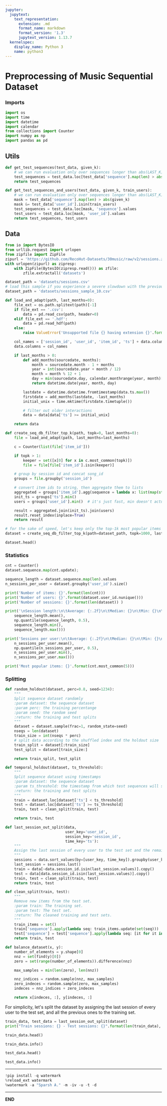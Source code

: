 ```yaml
---
jupyter:
  jupytext:
    text_representation:
      extension: .md
      format_name: markdown
      format_version: '1.3'
      jupytext_version: 1.13.7
  kernelspec:
    display_name: Python 3
    name: python3
---
```


<!-- #region id="PZao1y_hJVdT" -->
# Preprocessing of Music Sequential Dataset
<!-- #endregion -->

<!-- #region id="p9n_Vxwo9ZAe" -->
### Imports
<!-- #endregion -->

```python id="eRUde2qi9PGC"
import os
import time
import datetime
import calendar
from collections import Counter
import numpy as np
import pandas as pd
```

<!-- #region id="c2p-pRIK9YvG" -->
## Utils
<!-- #endregion -->

```python id="n6ese-ao9Yr5"
def get_test_sequences(test_data, given_k):
    # we can run evaluation only over sequences longer than abs(LAST_K)
    test_sequences = test_data.loc[test_data['sequence'].map(len) > abs(given_k), 'sequence'].values
    return test_sequences
```

```python id="pF7w3EEO9Ymz"
def get_test_sequences_and_users(test_data, given_k, train_users):
    # we can run evaluation only over sequences longer than abs(LAST_K)
    mask = test_data['sequence'].map(len) > abs(given_k)
    mask &= test_data['user_id'].isin(train_users)
    test_sequences = test_data.loc[mask, 'sequence'].values
    test_users = test_data.loc[mask, 'user_id'].values
    return test_sequences, test_users
```

<!-- #region id="9DcKXyIk9Yhz" -->
## Data
<!-- #endregion -->

```python id="onoh6T1b9Yd9"
from io import BytesIO
from urllib.request import urlopen
from zipfile import ZipFile
zipurl = 'https://github.com/RecoHut-Datasets/30music/raw/v2/sessions.zip'
with urlopen(zipurl) as zipresp:
    with ZipFile(BytesIO(zipresp.read())) as zfile:
        zfile.extractall('datasets')
```

```python id="mxfUguSV-ozx"
dataset_path = 'datasets/sessions.csv'
# load this sample if you experience a severe slowdown with the previous dataset
dataset_path = 'datasets/sessions_sample_10.csv'
```

```python id="vZT3lzbP-gl8"
def load_and_adapt(path, last_months=0):
    file_ext = os.path.splitext(path)[-1]
    if file_ext == '.csv':
        data = pd.read_csv(path, header=0)
    elif file_ext == '.hdf':
        data = pd.read_hdf(path)
    else:
        raise ValueError('Unsupported file {} having extension {}'.format(path, file_ext))

    col_names = ['session_id', 'user_id', 'item_id', 'ts'] + data.columns.values.tolist()[4:]
    data.columns = col_names

    if last_months > 0:
        def add_months(sourcedate, months):
            month = sourcedate.month - 1 + months
            year = int(sourcedate.year + month / 12)
            month = month % 12 + 1
            day = min(sourcedate.day, calendar.monthrange(year, month)[1])
            return datetime.date(year, month, day)

        lastdate = datetime.datetime.fromtimestamp(data.ts.max())
        firstdate = add_months(lastdate, -last_months)
        initial_unix = time.mktime(firstdate.timetuple())

        # filter out older interactions
        data = data[data['ts'] >= initial_unix]

    return data
```

```python id="lDWV6brM-twk"
def create_seq_db_filter_top_k(path, topk=0, last_months=0):
    file = load_and_adapt(path, last_months=last_months)

    c = Counter(list(file['item_id']))

    if topk > 1:
        keeper = set([x[0] for x in c.most_common(topk)])
        file = file[file['item_id'].isin(keeper)]

    # group by session id and concat song_id
    groups = file.groupby('session_id')

    # convert item ids to string, then aggregate them to lists
    aggregated = groups['item_id'].agg(sequence = lambda x: list(map(str, x)))
    init_ts = groups['ts'].min()
    users = groups['user_id'].min()  # it's just fast, min doesn't actually make sense

    result = aggregated.join(init_ts).join(users)
    result.reset_index(inplace=True)
    return result
```

```python id="1ZEb52jn_AVG"
# for the sake of speed, let's keep only the top-1k most popular items in the last month
dataset = create_seq_db_filter_top_k(path=dataset_path, topk=1000, last_months=1)
```

```python colab={"base_uri": "https://localhost:8080/", "height": 206} id="8COI0MYG_C4B" executionInfo={"status": "ok", "timestamp": 1638680895276, "user_tz": -330, "elapsed": 17, "user": {"displayName": "Sparsh Agarwal", "photoUrl": "https://lh3.googleusercontent.com/a/default-user=s64", "userId": "13037694610922482904"}} outputId="401be767-07ba-4fd2-f241-35e947f58769"
dataset.head()
```

<!-- #region id="CQaqpX6q_oEd" -->
### Statistics
<!-- #endregion -->

```python colab={"base_uri": "https://localhost:8080/"} id="WMxIz9YK_pRQ" executionInfo={"status": "ok", "timestamp": 1638680965653, "user_tz": -330, "elapsed": 11, "user": {"displayName": "Sparsh Agarwal", "photoUrl": "https://lh3.googleusercontent.com/a/default-user=s64", "userId": "13037694610922482904"}} outputId="948077e6-92b2-4150-fbda-8c1ad59e26f7"
cnt = Counter()
dataset.sequence.map(cnt.update);

sequence_length = dataset.sequence.map(len).values
n_sessions_per_user = dataset.groupby('user_id').size()

print('Number of items: {}'.format(len(cnt)))
print('Number of users: {}'.format(dataset.user_id.nunique()))
print('Number of sessions: {}'.format(len(dataset)) )

print('\nSession length:\n\tAverage: {:.2f}\n\tMedian: {}\n\tMin: {}\n\tMax: {}'.format(
    sequence_length.mean(), 
    np.quantile(sequence_length, 0.5), 
    sequence_length.min(), 
    sequence_length.max()))

print('Sessions per user:\n\tAverage: {:.2f}\n\tMedian: {}\n\tMin: {}\n\tMax: {}'.format(
    n_sessions_per_user.mean(), 
    np.quantile(n_sessions_per_user, 0.5), 
    n_sessions_per_user.min(), 
    n_sessions_per_user.max()))

print('Most popular items: {}'.format(cnt.most_common(5)))
```

<!-- #region id="4FrKcyHQ_0jQ" -->
### Splitting
<!-- #endregion -->

```python id="Do4hLcWrADfs"
def random_holdout(dataset, perc=0.8, seed=1234):
    """
    Split sequence dataset randomly
    :param dataset: the sequence dataset
    :param perc: the training percentange
    :param seed: the random seed
    :return: the training and test splits
    """
    dataset = dataset.sample(frac=1, random_state=seed)
    nseqs = len(dataset)
    train_size = int(nseqs * perc)
    # split data according to the shuffled index and the holdout size
    train_split = dataset[:train_size]
    test_split = dataset[train_size:]

    return train_split, test_split
```

```python id="IgQ_d-msAJvj"
def temporal_holdout(dataset, ts_threshold):
    """
    Split sequence dataset using timestamps
    :param dataset: the sequence dataset
    :param ts_threshold: the timestamp from which test sequences will start
    :return: the training and test splits
    """
    train = dataset.loc[dataset['ts'] < ts_threshold]
    test = dataset.loc[dataset['ts'] >= ts_threshold]
    train, test = clean_split(train, test)

    return train, test
```

```python id="WnxsKfAGAI80"
def last_session_out_split(data,
                           user_key='user_id',
                           session_key='session_id',
                           time_key='ts'):
    """
    Assign the last session of every user to the test set and the remaining ones to the training set
    """
    sessions = data.sort_values(by=[user_key, time_key]).groupby(user_key)[session_key]
    last_session = sessions.last()
    train = data[~data.session_id.isin(last_session.values)].copy()
    test = data[data.session_id.isin(last_session.values)].copy()
    train, test = clean_split(train, test)
    return train, test
```

```python id="TiPSG5u0AIIc"
def clean_split(train, test):
    """
    Remove new items from the test set.
    :param train: The training set.
    :param test: The test set.
    :return: The cleaned training and test sets.
    """
    train_items = set()
    train['sequence'].apply(lambda seq: train_items.update(set(seq)))
    test['sequence'] = test['sequence'].apply(lambda seq: [it for it in seq if it in train_items])
    return train, test
```

```python id="0blcsGbNAG8c"
def balance_dataset(x, y):
    number_of_elements = y.shape[0]
    nnz = set(find(y)[0])
    zero = set(range(number_of_elements)).difference(nnz)

    max_samples = min(len(zero), len(nnz))

    nnz_indices = random.sample(nnz, max_samples)
    zero_indeces = random.sample(zero, max_samples)
    indeces = nnz_indices + zero_indeces

    return x[indeces, :], y[indeces, :]
```

<!-- #region id="qdZKc69ZAEhX" -->
For simplicity, let's split the dataset by assigning the last session of every user to the test set, and all the previous ones to the training set.
<!-- #endregion -->

```python colab={"base_uri": "https://localhost:8080/"} id="s8V2JG7SAFCh" executionInfo={"status": "ok", "timestamp": 1638681073810, "user_tz": -330, "elapsed": 653, "user": {"displayName": "Sparsh Agarwal", "photoUrl": "https://lh3.googleusercontent.com/a/default-user=s64", "userId": "13037694610922482904"}} outputId="585bf9f4-152b-45b7-fde4-3739784d193f"
train_data, test_data = last_session_out_split(dataset)
print("Train sessions: {} - Test sessions: {}".format(len(train_data), len(test_data)))
```

```python colab={"base_uri": "https://localhost:8080/", "height": 206} id="qgYvyfsZADcF" executionInfo={"status": "ok", "timestamp": 1638681088161, "user_tz": -330, "elapsed": 738, "user": {"displayName": "Sparsh Agarwal", "photoUrl": "https://lh3.googleusercontent.com/a/default-user=s64", "userId": "13037694610922482904"}} outputId="66259bd1-ab98-4b0c-a74d-1734bd7795df"
train_data.head()
```

```python colab={"base_uri": "https://localhost:8080/"} id="gj4-yWUgASIU" executionInfo={"status": "ok", "timestamp": 1638681100734, "user_tz": -330, "elapsed": 616, "user": {"displayName": "Sparsh Agarwal", "photoUrl": "https://lh3.googleusercontent.com/a/default-user=s64", "userId": "13037694610922482904"}} outputId="512844bf-e0de-47b8-a410-e2cff87a19c0"
train_data.info()
```

```python colab={"base_uri": "https://localhost:8080/", "height": 206} id="puRzRLi8ADYr" executionInfo={"status": "ok", "timestamp": 1638681092906, "user_tz": -330, "elapsed": 479, "user": {"displayName": "Sparsh Agarwal", "photoUrl": "https://lh3.googleusercontent.com/a/default-user=s64", "userId": "13037694610922482904"}} outputId="c3c9945a-ce87-49fa-e37d-454ef0de8a6a"
test_data.head()
```

```python colab={"base_uri": "https://localhost:8080/"} id="zPspw4E3ADV5" executionInfo={"status": "ok", "timestamp": 1638681109605, "user_tz": -330, "elapsed": 709, "user": {"displayName": "Sparsh Agarwal", "photoUrl": "https://lh3.googleusercontent.com/a/default-user=s64", "userId": "13037694610922482904"}} outputId="ea480182-5a5c-4048-b9ec-6e738788abb6"
test_data.info()
```

<!-- #region id="73cKWLHLCPfU" -->
---
<!-- #endregion -->

```python colab={"base_uri": "https://localhost:8080/"} id="xiJyIAByUdLS" executionInfo={"status": "ok", "timestamp": 1638681224864, "user_tz": -330, "elapsed": 3738, "user": {"displayName": "Sparsh Agarwal", "photoUrl": "https://lh3.googleusercontent.com/a/default-user=s64", "userId": "13037694610922482904"}} outputId="31a0b97b-a8df-4af8-ae41-dc6b16806e24"
!pip install -q watermark
%reload_ext watermark
%watermark -a "Sparsh A." -m -iv -u -t -d
```

<!-- #region id="LzMW3rygCRea" -->
---
<!-- #endregion -->

<!-- #region id="w3geplVoEum_" -->
**END**
<!-- #endregion -->
